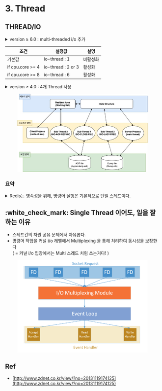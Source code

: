 # 3. Thread

## THREAD/IO

<details>

<summary>version ≥ 6.0  : multi-threaded i/o 추가 </summary>

* i/o 소켓 Multi Thread
  * <mark style="color:blue;">사용자 명령이 Multi Thread 된다</mark>
* sub thread 4 (jemalloc background thread )

</details>

| 조건               | 설정값                | 설명   |
| ---------------- | ------------------ | ---- |
| 기본값              | io-thread : 1      | 비활성화 |
| if cpu.core >= 4 | io-thread : 2 or 3 | 활성화  |
| if cpu.core >= 8 | io-thread : 6      | 활성화  |

<details>

<summary>version ≥ 4.0  : 4개 Thread 사용</summary>

* main thread : 명령어 처리, 이벤트 처리
* sub thread 1 (bio\_close\_file) : aof 가 쓰는 file을 쓰고 닫기 관리
  * aof 사용 안해도 쓰레드 생성됨
* sub thread 2 (bio\_aof\_fsync) : 1초 마다 aof 쓰는 작업.
* sub thread 3 (bio\_lazy\_free) : unlink, async flushall, flushdb 같은 명령어 처리

→ \[결론] : 응..싱글 쓰레드\~

→ 확인 방법 `$ ps -eLf | **grep** "redis"`

</details>

<figure><img src="../../../../.gitbook/assets/Untitled.png" alt=""><figcaption></figcaption></figure>

### 요약

<details>

<summary>Redis는 영속성을 위해, 명령어 실행은 기본적으로 단일 스레드이다. </summary>

* 6.0 버전 부터, Thread/IO가 적용되어
  * <mark style="color:blue;">명령어 실행을 Read/Write로 구분하여 별도 스레드 구성이 가능하다.</mark>
* 4.0 버전 부터,  IO 엑세스를 별도 스레드로 진행하도록 변경되었다.
* 3.0 버전 부터,  AOF 백그라운드 처리를 위한 Sub Thread가 추가되었다.

</details>

## :white\_check\_mark: Single Thread 이어도, 일을 잘하는 이유

* 스레드간의 자원 공유 문제에서 자유롭다.
* 명령어 작업을 커널 i/o 레벨에서 Multiplexing 을 통해 처리하여 동시성을 보장한다 \
  ( = 커널 i/o 입장에서는 Multi 스레드 처럼 쓰는거다! )

<figure><img src="../../../../.gitbook/assets/Untitled (1).png" alt=""><figcaption></figcaption></figure>

## Ref

* [http://www.zdnet.co.kr/view/?no=20131119174125](http://www.zdnet.co.kr/view/?no=20131119174125)

